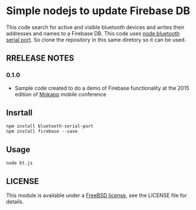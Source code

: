 # Simple nodejs to update Firebase DB

This code search for active and visible bluetooth devices and writes their addresses and names to a Firebase DB.
This code uses [node bluetooth serial port](https://github.com/eelcocramer/node-bluetooth-serial-port/).
So clone the repository in this same diretory so it can be used.

## RRELEASE NOTES

### 0.1.0

* Sample code created to do a demo of Firebase functionality at the 2015 edition of [Mokapp](http://mokapp.com/) mobile conference 

## Insrtall 

```
npm install bluetooth-serial-port
npm install firebase --save
```

## Usage
`node bt.js`

## LICENSE

This module is available under a [FreeBSD license](http://opensource.org/licenses/BSD-2-Clause), see the LICENSE file for details.


